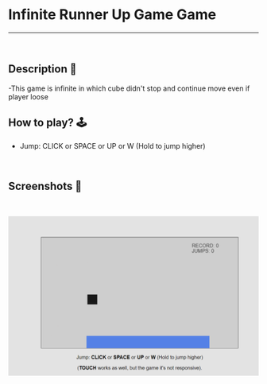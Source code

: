 # **Infinite Runner Up Game Game** 

---

<br>

## **Description 📃**
-This game is infinite in which cube didn't stop and continue move even if player loose

## **How to play? 🕹️**
- Jump: CLICK or SPACE or UP or W (Hold to jump higher)

	
<br>

## **Screenshots 📸**

<br>

![image](../../assets/images/infiniteRunner.png)

<br>


